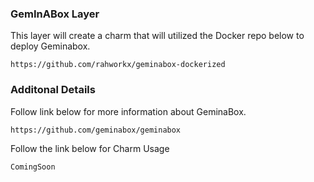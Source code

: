 ### GemInABox Layer 

This layer will create a charm that will utilized the Docker repo below to deploy Geminabox.

```
https://github.com/rahworkx/geminabox-dockerized
```

### Additonal Details

Follow link below for more information about GeminaBox. 
```
https://github.com/geminabox/geminabox
```

Follow the link below for Charm Usage
```
ComingSoon
```
